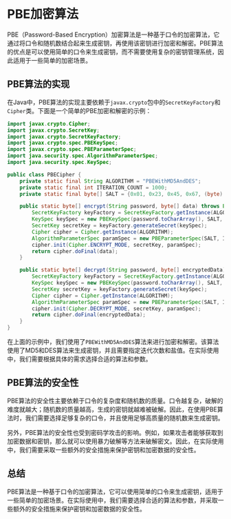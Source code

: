# PBE加密算法

PBE（Password-Based Encryption）加密算法是一种基于口令的加密算法，它通过将口令和随机数结合起来生成密钥，再使用该密钥进行加密和解密。PBE算法的优点是可以使用简单的口令来生成密钥，而不需要使用复杂的密钥管理系统，因此适用于一些简单的加密场景。

## PBE算法的实现

在Java中，PBE算法的实现主要依赖于`javax.crypto`包中的`SecretKeyFactory`和`Cipher`类。下面是一个简单的PBE加密和解密的示例：

```java
import javax.crypto.Cipher;
import javax.crypto.SecretKey;
import javax.crypto.SecretKeyFactory;
import javax.crypto.spec.PBEKeySpec;
import javax.crypto.spec.PBEParameterSpec;
import java.security.spec.AlgorithmParameterSpec;
import java.security.spec.KeySpec;

public class PBECipher {
    private static final String ALGORITHM = "PBEWithMD5AndDES";
    private static final int ITERATION_COUNT = 1000;
    private static final byte[] SALT = {0x01, 0x23, 0x45, 0x67, (byte) 0x89, (byte) 0xab, (byte) 0xcd, (byte) 0xef};

    public static byte[] encrypt(String password, byte[] data) throws Exception {
        SecretKeyFactory keyFactory = SecretKeyFactory.getInstance(ALGORITHM);
        KeySpec keySpec = new PBEKeySpec(password.toCharArray(), SALT, ITERATION_COUNT);
        SecretKey secretKey = keyFactory.generateSecret(keySpec);
        Cipher cipher = Cipher.getInstance(ALGORITHM);
        AlgorithmParameterSpec paramSpec = new PBEParameterSpec(SALT, ITERATION_COUNT);
        cipher.init(Cipher.ENCRYPT_MODE, secretKey, paramSpec);
        return cipher.doFinal(data);
    }

    public static byte[] decrypt(String password, byte[] encryptedData) throws Exception {
        SecretKeyFactory keyFactory = SecretKeyFactory.getInstance(ALGORITHM);
        KeySpec keySpec = new PBEKeySpec(password.toCharArray(), SALT, ITERATION_COUNT);
        SecretKey secretKey = keyFactory.generateSecret(keySpec);
        Cipher cipher = Cipher.getInstance(ALGORITHM);
        AlgorithmParameterSpec paramSpec = new PBEParameterSpec(SALT, ITERATION_COUNT);
        cipher.init(Cipher.DECRYPT_MODE, secretKey, paramSpec);
        return cipher.doFinal(encryptedData);
    }
}
```

在上面的示例中，我们使用了`PBEWithMD5AndDES`算法来进行加密和解密。该算法使用了MD5和DES算法来生成密钥，并且需要指定迭代次数和盐值。在实际使用中，我们需要根据具体的需求选择合适的算法和参数。

## PBE算法的安全性

PBE算法的安全性主要依赖于口令的复杂度和随机数的质量。口令越复杂，破解的难度就越大；随机数的质量越高，生成的密钥就越难被破解。因此，在使用PBE算法时，我们需要选择足够复杂的口令，并且使用足够高质量的随机数来生成密钥。

另外，PBE算法的安全性也受到密码学攻击的影响。例如，如果攻击者能够获取到加密数据和密钥，那么就可以使用暴力破解等方法来破解密文。因此，在实际使用中，我们需要采取一些额外的安全措施来保护密钥和加密数据的安全性。

## 总结

PBE算法是一种基于口令的加密算法，它可以使用简单的口令来生成密钥，适用于一些简单的加密场景。在实际使用中，我们需要选择合适的算法和参数，并采取一些额外的安全措施来保护密钥和加密数据的安全性。